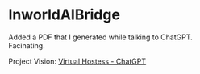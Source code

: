 # InworldAIBridge

Added a PDF that I generated while talking to ChatGPT.  
Facinating.  

Project Vision: [Virtual Hostess - ChatGPT](https://github.com/Chuck3PointZero/InworldAIBridge/blob/main/Virtual%20Hostess%20-%20ChatGPT.pdf)
